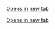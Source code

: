 [Opens in new tab](https://external.ink?to=/placeholder.com)

<a href="placeholder.com" target="_blank">Opens in new tab</a>
